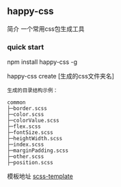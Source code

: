 ## happy-css

简介 一个常用css包生成工具

### quick start 

npm install happy-css -g

happy-css create [生成的css文件夹名]


```
生成的目录结构示例：

common
├─border.scss
├─color.scss
├─colorValue.scss
├─flex.scss
├─fontSize.scss
├─heightWidth.scss
├─index.scss
├─marginPadding.scss
├─other.scss
├─position.scss
```

模板地址 [scss-template](https://github.com/yangfan0095/scss-template)